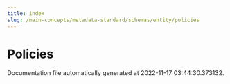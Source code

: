 ```yaml
---
title: index
slug: /main-concepts/metadata-standard/schemas/entity/policies
---
```


# Policies

Documentation file automatically generated at 2022-11-17 03:44:30.373132.

